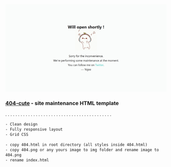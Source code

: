 <img src="preview/git.png">

### [404-cute](https://yojeero.github.io/404-cute/) - site maintenance HTML template ###

. . . . . . . . . . . . . . . . . . . . . . . . . . . . . . . . . . . . . . . . . . 

```
- Clean design
- Fully responsive layout
- Grid CSS

- copy 404.html in root directory (all styles inside 404.html)
- copy 404.png or any yours image to img folder and rename image to 404.png
- rename index.html
```
